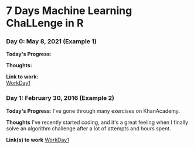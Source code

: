 # 7 Days Machine Learning ChaLLenge in R


### Day 0: May 8, 2021 (Example 1)

**Today's Progress**: 

**Thoughts:** 

**Link to work:**  
 [WorkDay1](http://www.github.com)

### Day 1: February 30, 2016 (Example 2) 

**Today's Progress**: I've gone through many exercises on KhanAcademy.

**Thoughts** I've recently started coding, and it's a great feeling when I finally solve an algorithm challenge after a lot of attempts and hours spent.

**Link(s) to work**
[WorkDay1](http://www.github.com)
